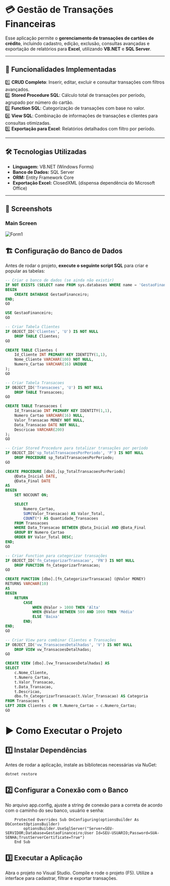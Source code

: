 # 💳 Gestão de Transações Financeiras 

Esse aplicação permite o **gerenciamento de transações de cartões de crédito**, incluindo cadastro, edição, exclusão, consultas avançadas e exportação de relatórios para **Excel**, utilizando **VB.NET** e **SQL Server**.

---

## 🚀 **Funcionalidades Implementadas**
1️⃣ **CRUD Completo**: Inserir, editar, excluir e consultar transações com filtros avançados.  
2️⃣ **Stored Procedure SQL**: Cálculo total de transações por período, agrupado por número do cartão.  
3️⃣ **Function SQL**: Categorização de transações com base no valor.  
4️⃣ **View SQL**: Combinação de informações de transações e clientes para consultas otimizadas.  
5️⃣ **Exportação para Excel**: Relatórios detalhados com filtro por período.  

---

## 🛠 **Tecnologias Utilizadas**
- **Linguagem:** VB.NET (Windows Forms)
- **Banco de Dados:** SQL Server
- **ORM:** Entity Framework Core
- **Exportação Excel:** ClosedXML (dispensa dependência do Microsoft Office)

---

## 📸 Screenshots

### Main Screen
![Form1](https://github.com/user-attachments/assets/73787f55-ccde-45b8-8997-dc2af8bef854)


## 🏗 **Configuração do Banco de Dados**
Antes de rodar o projeto, **execute o seguinte script SQL** para criar e popular as tabelas:

```sql
-- Criar o banco de dados (se ainda não existir)
IF NOT EXISTS (SELECT name FROM sys.databases WHERE name = 'GestaoFinanceiro')
BEGIN
    CREATE DATABASE GestaoFinanceiro;
END;
GO

USE GestaoFinanceiro;
GO

-- Criar Tabela Clientes
IF OBJECT_ID('Clientes', 'U') IS NOT NULL
    DROP TABLE Clientes;
GO

CREATE TABLE Clientes (
    Id_Cliente INT PRIMARY KEY IDENTITY(1,1),
    Nome_Cliente VARCHAR(100) NOT NULL,
    Numero_Cartao VARCHAR(16) UNIQUE
);
GO

-- Criar Tabela Transacoes
IF OBJECT_ID('Transacoes', 'U') IS NOT NULL
    DROP TABLE Transacoes;
GO

CREATE TABLE Transacoes (
    Id_Transacao INT PRIMARY KEY IDENTITY(1,1),
    Numero_Cartao VARCHAR(16) NULL,
    Valor_Transacao MONEY NOT NULL,
    Data_Transacao DATE NOT NULL,
    Descricao VARCHAR(200)
);
GO

-- Criar Stored Procedure para totalizar transações por período
IF OBJECT_ID('sp_TotalTransacoesPorPeriodo', 'P') IS NOT NULL
    DROP PROCEDURE sp_TotalTransacoesPorPeriodo;
GO

CREATE PROCEDURE [dbo].[sp_TotalTransacoesPorPeriodo]
    @Data_Inicial DATE,
    @Data_Final DATE
AS
BEGIN
    SET NOCOUNT ON;

    SELECT
        Numero_Cartao,
        SUM(Valor_Transacao) AS Valor_Total,
        COUNT(*) AS Quantidade_Transacoes
    FROM Transacoes
    WHERE Data_Transacao BETWEEN @Data_Inicial AND @Data_Final
    GROUP BY Numero_Cartao
    ORDER BY Valor_Total DESC;
END;
GO

-- Criar Function para categorizar transações
IF OBJECT_ID('fn_CategorizarTransacao', 'FN') IS NOT NULL
    DROP FUNCTION fn_CategorizarTransacao;
GO

CREATE FUNCTION [dbo].[fn_CategorizarTransacao] (@Valor MONEY)
RETURNS VARCHAR(10)
AS
BEGIN
    RETURN 
        CASE 
            WHEN @Valor > 1000 THEN 'Alta'
            WHEN @Valor BETWEEN 500 AND 1000 THEN 'Média'
            ELSE 'Baixa'
        END;
END;
GO

-- Criar View para combinar Clientes e Transações
IF OBJECT_ID('vw_TransacoesDetalhadas', 'V') IS NOT NULL
    DROP VIEW vw_TransacoesDetalhadas;
GO

CREATE VIEW [dbo].[vw_TransacoesDetalhadas] AS
SELECT
    c.Nome_Cliente,
    t.Numero_Cartao,
    t.Valor_Transacao,
    t.Data_Transacao,
    t.Descricao,
    dbo.fn_CategorizarTransacao(t.Valor_Transacao) AS Categoria
FROM Transacoes t
LEFT JOIN Clientes c ON t.Numero_Cartao = c.Numero_Cartao;
GO
```

# ▶️ Como Executar o Projeto
## 1️⃣ Instalar Dependências
Antes de rodar a aplicação, instale as bibliotecas necessárias via NuGet:
```
dotnet restore
```

## 2️⃣ Configurar a Conexão com o Banco
No arquivo app.config, ajuste a string de conexão para a correta de acordo com o caminho do seu banco, usuário e senha:

```
    Protected Overrides Sub OnConfiguring(optionsBuilder As DbContextOptionsBuilder)
        optionsBuilder.UseSqlServer("Server=SEU-SERVIDOR;Database=GestaoFinanceiro;User Id=SEU-USUARIO;Password=SUA-SENHA;TrustServerCertificate=True")
    End Sub
```

## 3️⃣ Executar a Aplicação

Abra o projeto no Visual Studio.
Compile e rode o projeto (F5).
Utilize a interface para cadastrar, filtrar e exportar transações.
